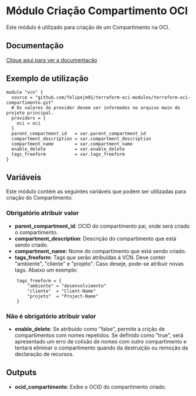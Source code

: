 # Módulo Criação Compartimento OCI

Este módulo é utilizado para criação de um Compartimento na OCI.


## Documentação

[Clique aqui para ver a documentação](https://registry.terraform.io/providers/oracle/oci/latest/docs/resources/identity_compartment)


## Exemplo de utilização
```
module "vcn" {
  source = "github.com/felipejm91/terraform-oci-modules/terraform-oci-compartimento.git"
  # Os valores do provider devem ser informados no arquivo main do projeto principal.
  providers = {
    oci = oci
  }
  parent_compartment_id   = var.parent_compartment_id
  compartment_description = var.compartment_description
  compartment_name        = var.compartment_name
  enable_delete           = var.enable_delete
  tags_freeform           = var.tags_freeform
}
```



## Variáveis

Este módulo contém as seguintes variáveis que podem ser utilizadas para criação do Compartimento:


### Obrigatório atribuir valor

- **parent_compartment_id**: OCID do compartimento pai, onde será criado o compartimento.
- **compartment_description**: Descrição do compartimento que está sendo criado.
- **compartment_name**: Nome do compartimento que está sendo criado.
- **tags_freeform**: Tags que serão atribuídas à VCN. Deve conter "ambiente", "cliente" e "projeto". Caso deseje, pode-se atribuir novas tags. Abaixo um exemplo:
```
    tags_freeform = {
        "ambiente" = "desenvolvimento"
        "cliente"  = "Client-Name"
        "projeto"  = "Project-Name"
    }
```

### Não é obrigatório atribuir valor

- **enable_delete**: Se atribuido como "false", permite a crição de compartimentos com nomes repetidos. Se definido como "true", será apresentado um erro de colisão de nomes com outro compartimento e  tentará eliminar o compartimento quando da destruição ou remoção da declaração de recursos.


## Outputs

- **ocid_compartimento**: Exibe o OCID do compartimento criado.
